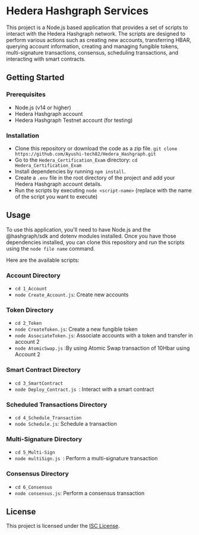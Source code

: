 # Hedera Hashgraph Services

This project is a Node.js based application that provides a set of scripts to interact with the Hedera Hashgraph network. The scripts are designed to perform various actions such as creating new accounts, transferring HBAR, querying account information, creating and managing fungible tokens, multi-signature transactions, consensus, scheduling transactions, and interacting with smart contracts.


## Getting Started 

### Prerequisites


- Node.js (v14 or higher) 
- Hedera Hashgraph account 
- Hedera Hashgraph Testnet account (for testing) 

### Installation

- Clone this repository or download the code as a zip file. `git clone https://github.com/Ayushi-tech82/Hedera_Hashgraph.git`
- Go to the `Hedera_Certification_Exam` directory: `cd Hedera_Certification_Exam`
- Install dependencies by running `npm install`. 
- Create a `.env` file in the root directory of the project and add your Hedera Hashgraph account details. 
- Run the scripts by executing `node <script-name>` (replace <script-name> with the name of the script you want to execute)

## Usage

To use this application, you'll need to have Node.js and the @hashgraph/sdk and dotenv modules installed. Once you have those dependencies installed, you can clone this repository and run the scripts using the `node file name` command. 

Here are the available scripts: 

### Account Directory

- `cd 1_Account`
- `node Create_Account.js`: Create new accounts 

### Token Directory

- `cd 2_Token`
- `node CreateToken.js`: Create a new fungible token
- `node AssociateToken.js`: Associate accounts with a token and transfer in account 2
- `node AtomicSwap.js` :By using Atomic Swap transaction of 10Hbar using Account 2

### Smart Contract Directory 

- `cd 3_SmartContract`
- `node Deploy_Contract.js `: Interact with a smart contract 

### Scheduled Transactions Directory 

- `cd 4_Schedule_Transaction`
- `node Schedule.js`: Schedule a transaction 

### Multi-Signature Directory

- `cd 5_Multi-Sign`
- `node multiSign.js `: Perform a multi-signature transaction 

### Consensus Directory 

- `cd 6_Consensus`
- `node consensus.js`: Perform a consensus transaction 

## License 

This project is licensed under the [ISC License](https://opensource.org/licenses/ISC).